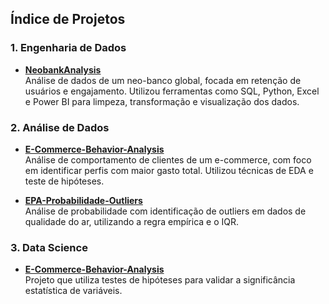 ## Índice de Projetos

### 1. Engenharia de Dados
- **[NeobankAnalysis](https://github.com/RossetoAnalytics/NeobankAnalysis)**  
  Análise de dados de um neo-banco global, focada em retenção de usuários e engajamento. Utilizou ferramentas como SQL, Python, Excel e Power BI para limpeza, transformação e visualização dos dados.

### 2. Análise de Dados
- **[E-Commerce-Behavior-Analysis](https://github.com/RossetoAnalytics/E-Commerce-Behavior-Analysis)**  
  Análise de comportamento de clientes de um e-commerce, com foco em identificar perfis com maior gasto total. Utilizou técnicas de EDA e teste de hipóteses.

- **[EPA-Probabilidade-Outliers](https://github.com/RossetoAnalytics/EPA-Probabilidade-Outliers)**  
  Análise de probabilidade com identificação de outliers em dados de qualidade do ar, utilizando a regra empírica e o IQR.

### 3. Data Science
- **[E-Commerce-Behavior-Analysis](https://github.com/RossetoAnalytics/E-Commerce-Behavior-Analysis)**  
  Projeto que utiliza testes de hipóteses para validar a significância estatística de variáveis.
